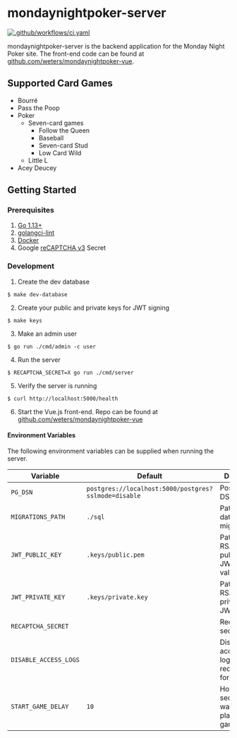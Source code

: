 # mondaynightpoker-server

[![.github/workflows/ci.yaml](https://github.com/weters/mondaynightpoker-server/workflows/.github/workflows/ci.yaml/badge.svg?branch=master)](https://github.com/weters/mondaynightpoker-server/actions?query=workflow%3A.github%2Fworkflows%2Fci.yaml+branch%3Amaster)

mondaynightpoker-server is the backend application for the Monday Night Poker site. The front-end code can be found at [github.com/weters/mondaynightpoker-vue](https://github.com/weters/mondaynightpoker-vue).

## Supported Card Games

* Bourré
* Pass the Poop
* Poker
  * Seven-card games
    * Follow the Queen
    * Baseball
    * Seven-card Stud
    * Low Card Wild
  * Little L
* Acey Deucey

## Getting Started

### Prerequisites

1. [Go 1.13+](https://golang.org/dl/)
2. [golangci-lint](https://golangci-lint.run/usage/install/)
3. [Docker](https://www.docker.com/products/docker-desktop)
4. Google [reCAPTCHA v3](https://www.google.com/u/1/recaptcha/admin/create) Secret

### Development

1. Create the dev database

```
$ make dev-database
```
    
2. Create your public and private keys for JWT signing

```
$ make keys
```
    
3. Make an admin user

```
$ go run ./cmd/admin -c user
```

4. Run the server

```
$ RECAPTCHA_SECRET=X go run ./cmd/server
```
    
5. Verify the server is running

```
$ curl http://localhost:5000/health
```
    
6. Start the Vue.js front-end. Repo can be found at [github.com/weters/mondaynightpoker-vue](https://github.com/weters/mondaynightpoker-vue)

#### Environment Variables

The following environment variables can be supplied when running the server.

Variable | Default | Description
--- | --- | ---
`PG_DSN` | `postgres://localhost:5000/postgres?sslmode=disable` | PostgreSQL DSN
`MIGRATIONS_PATH` | `./sql` | Path to the database migrations
`JWT_PUBLIC_KEY` | `.keys/public.pem` | Path to the RSA 256 public key for JWT validation
`JWT_PRIVATE_KEY` | `.keys/private.key` | Path to the RSA 256 private key for JWT signing
`RECAPTCHA_SECRET` | | Recaptcha v3 secret key
`DISABLE_ACCESS_LOGS` | | Disables access logging. Only recommended for dev
`START_GAME_DELAY` | `10` | How many seconds to wait after player starts a game
